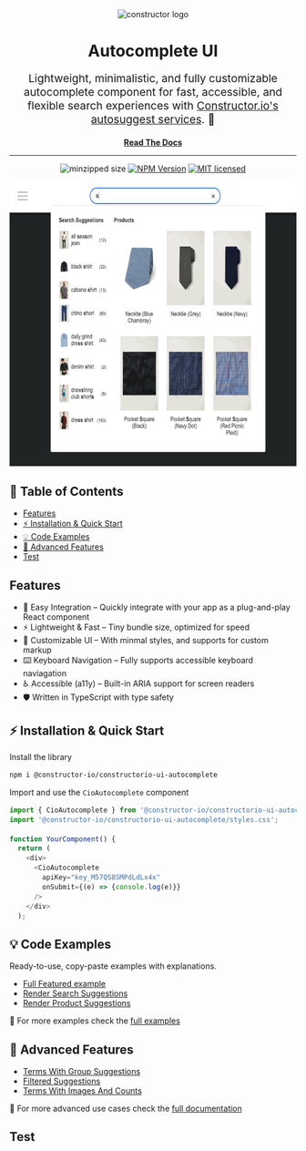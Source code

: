 <div align="center">
  <img src="https://constructor.com/hubfs/constructor-favicon-2024-1.svg" alt="constructor logo" title="constructor logo" width="220px" height="220px">
  
  <h1>Autocomplete UI</h1>

  <p align="center" style="font-size: 1.2rem;">Lightweight, minimalistic, and fully customizable autocomplete component for fast, accessible, and flexible search experiences with <a href='https://constructor.com/solutions/search'>Constructor.io's autosuggest services</a>. 🚀</p>

[**Read The Docs**](https://constructor-io.github.io/constructorio-ui-autocomplete/?path=/docs/autocomplete-component--docs)

</div>

<hr />
<div align="center">

![minzipped size](https://img.shields.io/bundlephobia/minzip/@constructor-io/constructorio-ui-autocomplete?color=green&style=flat-square)
[![NPM Version](https://img.shields.io/npm/v/@constructor-io/constructorio-ui-autocomplete?style=flat-square)](https://www.npmjs.com/package/@constructor-io/constructorio-ui-autocomplete)
[![MIT licensed](https://img.shields.io/badge/license-MIT-blue.svg?style=flat-square)](https://github.com/Constructor-io/constructorio-ui-autocomplete/blob/main/LICENSE)

<img src="assets/autocomplete-ui-demonstration.gif" alt="Autocomplete UI demonstration" height="500">

</div>

<!-- START doctoc generated TOC please keep comment here to allow auto update -->
<!-- DON'T EDIT THIS SECTION, INSTEAD RE-RUN doctoc TO UPDATE -->
## 📌 Table of Contents

- [Features](#features)
- [⚡ Installation & Quick Start](#-installation--quick-start)
- [💡 Code Examples](#-code-examples)
- [🚀 Advanced Features](#-advanced-features)
- [Test](#test)

<!-- END doctoc generated TOC please keep comment here to allow auto update -->

## Features

- 🔌 Easy Integration – Quickly integrate with your app as a plug-and-play React component
- ⚡ Lightweight & Fast – Tiny bundle size, optimized for speed
- 🎨 Customizable UI – With minmal styles, and supports for custom markup
- ⌨️ Keyboard Navigation – Fully supports accessible keyboard naviagation
- ♿ Accessible (a11y) – Built-in ARIA support for screen readers
- 🛡 Written in TypeScript with type safety

## ⚡ Installation & Quick Start

Install the library

```sh
npm i @constructor-io/constructorio-ui-autocomplete
```

Import and use the `CioAutocomplete` component

```ts
import { CioAutocomplete } from '@constructor-io/constructorio-ui-autocomplete';
import '@constructor-io/constructorio-ui-autocomplete/styles.css';

function YourComponent() {
  return (
    <div>
      <CioAutocomplete
        apiKey="key_M57QS8SMPdLdLx4x"
        onSubmit={(e) => {console.log(e)}}
      />
    </div>
  );
```

## 💡 Code Examples

Ready-to-use, copy-paste examples with explanations.

- [Full Featured example](https://constructor-io.github.io/constructorio-ui-autocomplete/?path=/docs/autocomplete-component--docs#full-featured-and-styled-example)
- [Render Search Suggestions](https://constructor-io.github.io/constructorio-ui-autocomplete/?path=/docs/autocomplete-component-sections--docs#render-search-suggestions)
- [Render Product Suggestions](https://constructor-io.github.io/constructorio-ui-autocomplete/?path=/docs/autocomplete-component-sections--docs#render-suggested-products)

🔹 For more examples check the [full examples](https://constructor-io.github.io/constructorio-ui-autocomplete/?path=/docs/autocomplete-component--docs)

## 🚀 Advanced Features

- [Terms With Group Suggestions](https://constructor-io.github.io/constructorio-ui-autocomplete/?path=/docs/autocomplete-component-advanced-parameters--docs#terms-with-group-suggestions)
- [Filtered Suggestions](https://constructor-io.github.io/constructorio-ui-autocomplete/?path=/docs/autocomplete-component-advanced-parameters--docs#filtered-suggestions)
- [Terms With Images And Counts](https://constructor-io.github.io/constructorio-ui-autocomplete/?path=/docs/autocomplete-component-advanced-parameters--docs#terms-with-images-and-counts)

🔹 For more advanced use cases check the [full documentation](https://constructor-io.github.io/constructorio-ui-autocomplete/?path=/docs/autocomplete-component-advanced-parameters--docs)

## Test